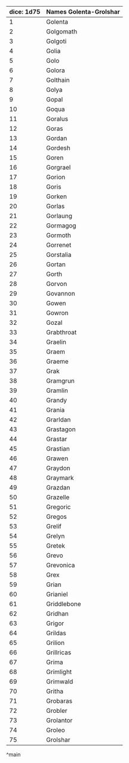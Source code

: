 | dice: 1d75 | Names Golenta-Grolshar|
| ---- | ---- |
|1|Golenta|
|2|Golgomath|
|3|Golgoti|
|4|Golia|
|5|Golo|
|6|Golora|
|7|Golthain|
|8|Golya|
|9|Gopal|
|10|Goqua|
|11|Goralus|
|12|Goras|
|13|Gordan|
|14|Gordesh|
|15|Goren|
|16|Gorgrael|
|17|Gorion|
|18|Goris|
|19|Gorken|
|20|Gorlas|
|21|Gorlaung|
|22|Gormagog|
|23|Gormoth|
|24|Gorrenet|
|25|Gorstalia|
|26|Gortan|
|27|Gorth|
|28|Gorvon|
|29|Govannon|
|30|Gowen|
|31|Gowron|
|32|Gozal|
|33|Grabthroat|
|34|Graelin|
|35|Graem|
|36|Graeme|
|37|Grak|
|38|Gramgrun|
|39|Gramlin|
|40|Grandy|
|41|Grania|
|42|Grarldan|
|43|Grastagon|
|44|Grastar|
|45|Grastian|
|46|Grawen|
|47|Graydon|
|48|Graymark|
|49|Grazdan|
|50|Grazelle|
|51|Gregoric|
|52|Gregos|
|53|Grelif|
|54|Grelyn|
|55|Gretek|
|56|Grevo|
|57|Grevonica|
|58|Grex|
|59|Grian|
|60|Grianiel|
|61|Griddlebone|
|62|Gridhan|
|63|Grigor|
|64|Grildas|
|65|Grilion|
|66|Grillricas|
|67|Grima|
|68|Grimlight|
|69|Grimwald|
|70|Gritha|
|71|Grobaras|
|72|Grobler|
|73|Grolantor|
|74|Groleo|
|75|Grolshar|
^main

